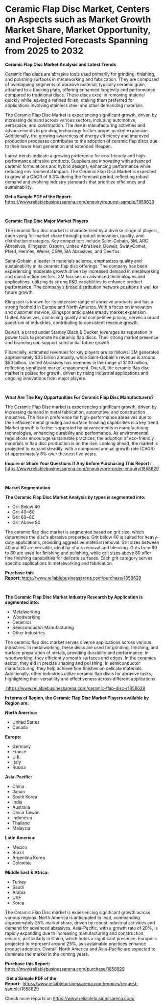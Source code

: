 <p><h1>Ceramic Flap Disc Market, Centers on Aspects such as Market Growth Market Share, Market Opportunity, and Projected Forecasts Spanning from 2025 to 2032</h1></p><p><strong>Ceramic Flap Disc Market Analysis and Latest Trends</strong></p>
<p><p>Ceramic flap discs are abrasive tools used primarily for grinding, finishing, and polishing surfaces in metalworking and fabrication. They are composed of overlapping segments of abrasive material, typically ceramic grain, attached to a backing plate, offering enhanced longevity and performance compared to traditional discs. These discs excel in removing material quickly while leaving a refined finish, making them preferred for applications involving stainless steel and other demanding materials.</p><p>The Ceramic Flap Disc Market is experiencing significant growth, driven by increasing demand across various sectors, including automotive, aerospace, and construction. The rise in manufacturing activities and advancements in grinding technology further propel market expansion. Additionally, the growing awareness of energy efficiency and improved production processes contributes to the adoption of ceramic flap discs due to their lower heat generation and extended lifespan.</p><p>Latest trends indicate a growing preference for eco-friendly and high-performance abrasive products. Suppliers are innovating with advanced ceramic formulations and hybrid designs, enhancing performance while reducing environmental impact. The Ceramic Flap Disc Market is expected to grow at a CAGR of 9.3% during the forecast period, reflecting robust demand and evolving industry standards that prioritize efficiency and sustainability.</p></p>
<p><strong>Get a Sample PDF of the Report:&nbsp;</strong> <a href="https://www.reliablebusinessarena.com/enquiry/request-sample/1858629?utm_campaign=3286&utm_medium=2&utm_source=Github&utm_content=ia&utm_term=10042025&utm_id=ceramic-flap-disc">https://www.reliablebusinessarena.com/enquiry/request-sample/1858629</a></p>
<p>&nbsp;</p>
<p><strong>Ceramic Flap Disc Major Market Players</strong></p>
<p><p>The ceramic flap disc market is characterized by a diverse range of players, each vying for market share through product innovation, quality, and distribution strategies. Key competitors include Saint-Gobain, 3M, ARC Abrasives, Klingspor, Osborn, United Abrasives, Dewalt, SwatyComet, Pferd, Hermes, Weiler, CGW, SIA Abrasives, and Deerfos.</p><p>Saint-Gobain, a leader in materials science, emphasizes quality and sustainability in its ceramic flap disc offerings. The company has been experiencing moderate growth driven by increased demand in metalworking and construction sectors. 3M focuses on advanced technologies and applications, utilizing its strong R&D capabilities to enhance product performance. The company’s broad distribution network positions it well for future growth.</p><p>Klingspor is known for its extensive range of abrasive products and has a strong foothold in Europe and North America. With a focus on innovation and customer service, Klingspor anticipates steady market expansion. United Abrasives, combining quality and competitive pricing, serves a broad spectrum of industries, contributing to consistent revenue growth.</p><p>Dewalt, a brand under Stanley Black & Decker, leverages its reputation in power tools to promote its ceramic flap discs. Their strong market presence and branding can support substantial future growth.</p><p>Financially, estimated revenues for key players are as follows: 3M generates approximately $35 billion annually, while Saint-Gobain's revenue is around $50 billion. United Abrasives has revenues in the range of $100 million, reflecting significant market engagement. Overall, the ceramic flap disc market is poised for growth, driven by rising industrial applications and ongoing innovations from major players.</p></p>
<p>&nbsp;</p>
<p><strong>What Are The Key Opportunities For Ceramic Flap Disc Manufacturers?</strong></p>
<p><p>The Ceramic Flap Disc market is experiencing significant growth, driven by increasing demand in metal fabrication, automotive, and construction industries. The rise in preference for high-performance abrasives due to their efficient metal grinding and surface finishing capabilities is a key trend. Market growth is further supported by advancements in manufacturing technologies, enhancing durability and performance. As environmental regulations encourage sustainable practices, the adoption of eco-friendly materials in flap disc production is on the rise. Looking ahead, the market is projected to expand steadily, with a compound annual growth rate (CAGR) of approximately 6% over the next five years.</p></p>
<p><strong>Inquire or Share Your Questions If Any Before Purchasing This Report:</strong> <a href="https://www.reliablebusinessarena.com/enquiry/pre-order-enquiry/1858629?utm_campaign=3286&utm_medium=2&utm_source=Github&utm_content=ia&utm_term=10042025&utm_id=ceramic-flap-disc">https://www.reliablebusinessarena.com/enquiry/pre-order-enquiry/1858629</a></p>
<p>&nbsp;</p>
<p><strong>Market Segmentation</strong></p>
<p><strong>The Ceramic Flap Disc Market Analysis by types is segmented into:</strong></p>
<p><ul><li>Grit Below 40</li><li>Grit 40~60</li><li>Grit 60~80</li><li>Grit Above 80</li></ul></p>
<p><p>The ceramic flap disc market is segmented based on grit size, which determines the disc's abrasive properties. Grit below 40 is suited for heavy-duty applications, providing aggressive material removal. Grit sizes between 40 and 60 are versatile, ideal for stock removal and blending. Grits from 60 to 80 are used for finishing and polishing, while grit sizes above 80 offer fine finishing capabilities for delicate surfaces. Each grit category serves specific applications in metalworking and fabrication.</p></p>
<p><strong>Purchase this Report:&nbsp;</strong><a href="https://www.reliablebusinessarena.com/purchase/1858629?utm_campaign=3286&utm_medium=2&utm_source=Github&utm_content=ia&utm_term=10042025&utm_id=ceramic-flap-disc">https://www.reliablebusinessarena.com/purchase/1858629</a></p>
<p>&nbsp;</p>
<p><strong>The Ceramic Flap Disc Market Industry Research by Application is segmented into:</strong></p>
<p><ul><li>Metalworking</li><li>Woodworking</li><li>Ceramics</li><li>Semiconductor Manufacturing</li><li>Other Industries</li></ul></p>
<p><p>The ceramic flap disc market serves diverse applications across various industries. In metalworking, these discs are used for grinding, finishing, and surface preparation of metals, providing durability and performance. In woodworking, they efficiently smooth surfaces and edges. In the ceramics sector, they aid in precise shaping and polishing. In semiconductor manufacturing, they help achieve fine finishes on delicate materials. Additionally, other industries utilize ceramic flap discs for abrasive tasks, highlighting their versatility and effectiveness across different applications.</p></p>
<p><a href="https://www.reliablebusinessarena.com/ceramic-flap-disc-r1858629?utm_campaign=3286&utm_medium=2&utm_source=Github&utm_content=ia&utm_term=10042025&utm_id=ceramic-flap-disc">&nbsp;https://www.reliablebusinessarena.com/ceramic-flap-disc-r1858629</a></p>
<p><strong>In terms of Region, the Ceramic Flap Disc Market Players available by Region are:</strong></p>
<p>
    <p> <strong> North America: </strong>
        <ul>
            <li>United States</li>
            <li>Canada</li>
        </ul>
        </p> 
    <p> <strong> Europe: </strong>
        <ul>
            <li>Germany</li>
            <li>France</li>
            <li>U.K.</li>
            <li>Italy</li>
            <li>Russia</li>
        </ul>
        </p> 
    <p> <strong> Asia-Pacific: </strong>
        <ul>
            <li>China</li>
            <li>Japan</li>
            <li>South Korea</li>
            <li>India</li>
            <li>Australia</li>
            <li>China Taiwan</li>
            <li>Indonesia</li>
            <li>Thailand</li>
            <li>Malaysia</li>
        </ul>
        </p> 
    <p> <strong> Latin America: </strong>
        <ul>
            <li>Mexico</li>
            <li>Brazil</li>
            <li>Argentina Korea</li>
            <li>Colombia</li>
        </ul>
        </p> 
    <p> <strong> Middle East & Africa: </strong>
        <ul>
            <li>Turkey</li>
            <li>Saudi</li>
            <li>Arabia</li>
            <li>UAE</li>
            <li>Korea</li>
        </ul>
    </p>
    </p>
<p><p>The Ceramic Flap Disc market is experiencing significant growth across various regions. North America is anticipated to lead, commanding approximately 35% market share, driven by robust industrial activities and demand for advanced abrasives. Asia-Pacific, with a growth rate of 20%, is rapidly expanding due to increasing manufacturing and construction sectors, particularly in China, which holds a significant presence. Europe is projected to represent around 25%, as sustainable practices enhance product adoption. Overall, North America and Asia-Pacific are expected to dominate the market in the coming years.</p></p>
<p><strong>Purchase this Report: </strong><a href="https://www.reliablebusinessarena.com/purchase/1858629?utm_campaign=3286&utm_medium=2&utm_source=Github&utm_content=ia&utm_term=10042025&utm_id=ceramic-flap-disc">https://www.reliablebusinessarena.com/purchase/1858629</a></p>
<p>&nbsp;<strong>Get a Sample PDF of the Report:&nbsp;&nbsp;</strong><a href="https://www.reliablebusinessarena.com/enquiry/request-sample/1858629?utm_campaign=3286&utm_medium=2&utm_source=Github&utm_content=ia&utm_term=10042025&utm_id=ceramic-flap-disc">https://www.reliablebusinessarena.com/enquiry/request-sample/1858629</a></p>
<p><strong></strong></p>
<p>Check more reports on <a href="https://www.reliablebusinessarena.com/?utm_campaign=3286&utm_medium=2&utm_source=Github&utm_content=ia&utm_term=10042025&utm_id=ceramic-flap-disc">https://www.reliablebusinessarena.com/</a></p>